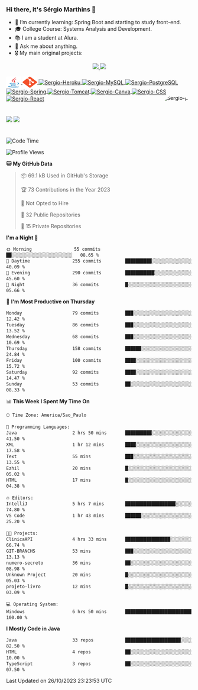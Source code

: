 ### Hi there, it's Sérgio Marthins 👋


- 🌱 I’m currently learning: Spring Boot and starting to study front-end.
- 🎓 College Course: Systems Analysis and Development.
- 📚  I am a student at Alura.
- 💬 Ask me about anything.
- 🎖 My main original projects: 

<div align="center">
  <a href="https://github.com/Almadavic">
  <img height="180em" src="https://github-readme-stats.vercel.app/api?username=Marthiins&show_icons=true&theme=dracula&include_all_commits=true&count_private=true"/>
  <img height="180em" src="https://github-readme-stats.vercel.app/api/top-langs/?username=Marthiins&layout=compact&langs_count=7&theme=dracula"/>
</div>
<div style="display: inline_block"><br>
  <img align="center" alt="Sergio-Java" height="30" width="40" src="https://raw.githubusercontent.com/devicons/devicon/master/icons/java/java-original.svg">
  <img align="center" alt="Sergio-Git" height="30" width="40" src="https://raw.githubusercontent.com/devicons/devicon/master/icons/git/git-original.svg">
  <img align="center" alt="Sergio-Heroku" height="30" width="40" src="https://cdn.jsdelivr.net/gh/devicons/devicon/icons/heroku/heroku-plain-wordmark.svg" />             
  <img align="center" alt="Sergio-MySQL" height="30" width="40" src="https://cdn.jsdelivr.net/gh/devicons/devicon/icons/mysql/mysql-original-wordmark.svg" />
  <img align="center" alt="Sergio-PostgreSQL" height="30" width="40" src="https://cdn.jsdelivr.net/gh/devicons/devicon/icons/postgresql/postgresql-plain-wordmark.svg" />
  <img align="center" alt="Sergio-Spring" height="30" width="40" src="https://cdn.jsdelivr.net/gh/devicons/devicon/icons/spring/spring-original-wordmark.svg" />
  <img align="center" alt="Sergio-Tomcat" height="30" width="40" src="https://cdn.jsdelivr.net/gh/devicons/devicon/icons/tomcat/tomcat-original-wordmark.svg" />
  <img align="center" alt="Sergio-Canva" height="30" width="40" src="https://cdn.jsdelivr.net/gh/devicons/devicon/icons/canva/canva-original.svg" />
  <img align="center" alt="Sergio-CSS" height="30" width="40" src="https://cdn.jsdelivr.net/gh/devicons/devicon/icons/css3/css3-original.svg" />
  <img align="center" alt="Sergio-React" height="30" width="40" src="https://cdn.jsdelivr.net/gh/devicons/devicon/icons/react/react-original.svg" />        
  <img align="right" alt="Sergio-pic" height="150" style="border-radius:50px;" src="https://user-images.githubusercontent.com/47826754/188357708-748fc4f4-5846-47a3-9063-ce04eeefcb8f.png">
</div>

#

<div> 
 <a href = "mailto:sergio.marthiins@gmail.com"><img src="https://img.shields.io/badge/-Gmail-%23333?style=for-the-badge&logo=gmail&logoColor=white" target="_blank"></a>
  <a href="https://www.linkedin.com/in/.........../" target="_blank"><img src="https://img.shields.io/badge/-LinkedIn-%230077B5?style=for-the-badge&logo=linkedin&logoColor=white" target="_blank"></a> 
</div>

#

<!--START_SECTION:waka-->
![Code Time](http://img.shields.io/badge/Code%20Time-76%20hrs%2055%20mins-blue)

![Profile Views](http://img.shields.io/badge/Profile%20Views-1-blue)

**🐱 My GitHub Data** 

> 📦 69.1 kB Used in GitHub's Storage 
 > 
> 🏆 73 Contributions in the Year 2023
 > 
> 🚫 Not Opted to Hire
 > 
> 📜 32 Public Repositories 
 > 
> 🔑 15 Private Repositories 
 > 
**I'm a Night 🦉** 

```text
🌞 Morning                55 commits          ██░░░░░░░░░░░░░░░░░░░░░░░   08.65 % 
🌆 Daytime                255 commits         ██████████░░░░░░░░░░░░░░░   40.09 % 
🌃 Evening                290 commits         ███████████░░░░░░░░░░░░░░   45.60 % 
🌙 Night                  36 commits          █░░░░░░░░░░░░░░░░░░░░░░░░   05.66 % 
```
📅 **I'm Most Productive on Thursday** 

```text
Monday                   79 commits          ███░░░░░░░░░░░░░░░░░░░░░░   12.42 % 
Tuesday                  86 commits          ███░░░░░░░░░░░░░░░░░░░░░░   13.52 % 
Wednesday                68 commits          ███░░░░░░░░░░░░░░░░░░░░░░   10.69 % 
Thursday                 158 commits         ██████░░░░░░░░░░░░░░░░░░░   24.84 % 
Friday                   100 commits         ████░░░░░░░░░░░░░░░░░░░░░   15.72 % 
Saturday                 92 commits          ████░░░░░░░░░░░░░░░░░░░░░   14.47 % 
Sunday                   53 commits          ██░░░░░░░░░░░░░░░░░░░░░░░   08.33 % 
```


📊 **This Week I Spent My Time On** 

```text
🕑︎ Time Zone: America/Sao_Paulo

💬 Programming Languages: 
Java                     2 hrs 50 mins       ██████████░░░░░░░░░░░░░░░   41.50 % 
XML                      1 hr 12 mins        ████░░░░░░░░░░░░░░░░░░░░░   17.58 % 
Text                     55 mins             ███░░░░░░░░░░░░░░░░░░░░░░   13.55 % 
Ezhil                    20 mins             █░░░░░░░░░░░░░░░░░░░░░░░░   05.02 % 
HTML                     17 mins             █░░░░░░░░░░░░░░░░░░░░░░░░   04.38 % 

🔥 Editors: 
IntelliJ                 5 hrs 7 mins        ███████████████████░░░░░░   74.80 % 
VS Code                  1 hr 43 mins        ██████░░░░░░░░░░░░░░░░░░░   25.20 % 

🐱‍💻 Projects: 
ClinicaAPI               4 hrs 33 mins       █████████████████░░░░░░░░   66.74 % 
GIT-BRANCHS              53 mins             ███░░░░░░░░░░░░░░░░░░░░░░   13.13 % 
numero-secreto           36 mins             ██░░░░░░░░░░░░░░░░░░░░░░░   08.98 % 
Unknown Project          20 mins             █░░░░░░░░░░░░░░░░░░░░░░░░   05.03 % 
projeto-livro            12 mins             █░░░░░░░░░░░░░░░░░░░░░░░░   03.09 % 

💻 Operating System: 
Windows                  6 hrs 50 mins       █████████████████████████   100.00 % 
```

**I Mostly Code in Java** 

```text
Java                     33 repos            █████████████████████░░░░   82.50 % 
HTML                     4 repos             ██░░░░░░░░░░░░░░░░░░░░░░░   10.00 % 
TypeScript               3 repos             ██░░░░░░░░░░░░░░░░░░░░░░░   07.50 % 
```




 Last Updated on 26/10/2023 23:23:53 UTC
<!--END_SECTION:waka-->

